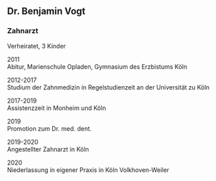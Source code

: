 ## Dr. Benjamin Vogt
### Zahnarzt

Verheiratet, 3 Kinder

2011  
Abitur, Marienschule Opladen, Gymnasium des Erzbistums Köln

2012-2017  
Studium der Zahnmedizin in Regelstudienzeit an der Universität zu Köln

2017-2019  
Assistenzzeit in Monheim und Köln

2019  
Promotion zum Dr. med. dent. 

2019-2020  
Angestellter Zahnarzt in Köln

2020  
Niederlassung in eigener Praxis in Köln Volkhoven-Weiler
